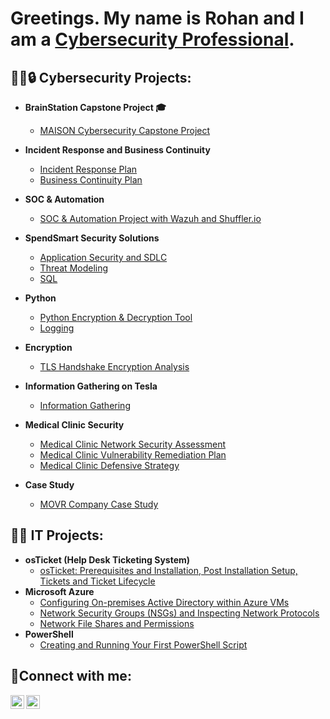 <h1>Greetings. My name is Rohan and I am a <a href="https://linkedin.com/in/rohaniat">Cybersecurity Professional</a/h1>.

<h2>👨‍💻🔒 Cybersecurity Projects:</h2>

- <b>BrainStation Capstone Project 🎓</b>
  - [MAISON Cybersecurity Capstone Project](https://github.com/rohaniat/Capstone)

- <b>Incident Response and Business Continuity</b>
  - [Incident Response Plan](https://github.com/rohaniat/IncidentResponsePlan)
  - [Business Continuity Plan](https://github.com/rohaniat/BusinessContinuityPlan)

- <b>SOC & Automation</b>
  - [SOC & Automation Project with Wazuh and Shuffler.io](https://github.com/rohaniat/SOC-Automation)

- <b>SpendSmart Security Solutions</b>
  - [Application Security and SDLC](https://github.com/rohaniat/ApplicationSecurity-SDLC)
  - [Threat Modeling](https://github.com/rohaniat/ThreatModeling)
  - [SQL](https://github.com/rohaniat/SQL)

- <b>Python</b>
  - [Python Encryption & Decryption Tool](https://github.com/rohaniat/Python)
  - [Logging](https://github.com/rohaniat/Logging)

- <b>Encryption</b>
  - [TLS Handshake Encryption Analysis](https://github.com/rohaniat/Encryption)

- <b>Information Gathering on Tesla</b>
  - [Information Gathering](https://github.com/rohaniat/InformationGathering)

- <b>Medical Clinic Security</b>
  - [Medical Clinic Network Security Assessment](https://github.com/rohaniat/NetworkSecurity)
  - [Medical Clinic Vulnerability Remediation Plan](https://github.com/rohaniat/VulnerabilityRemediation)
  - [Medical Clinic Defensive Strategy](https://github.com/rohaniat/DefensiveStrategy)

- <b>Case Study</b>
  - [MOVR Company Case Study](https://github.com/rohaniat/CaseStudy)

<h2>👨‍💻 IT Projects:</h2>

- <b>osTicket (Help Desk Ticketing System)</b>
  - [osTicket: Prerequisites and Installation, Post Installation Setup, Tickets and Ticket Lifecycle](https://github.com/rohaniat/osticket-prereqs) 
- <b>Microsoft Azure</b>
  - [Configuring On-premises Active Directory within Azure VMs](https://github.com/rohaniat/configure-ad)
  - [Network Security Groups (NSGs) and Inspecting Network Protocols](https://github.com/rohaniat/azure-network-protocols)
  - [Network File Shares and Permissions](https://github.com/rohaniat/networkfilesharesandpermissions)
- <b>PowerShell</b>
   - [Creating and Running Your First PowerShell Script](https://github.com/rohaniat/first-powershell-script)

<h2>🤳Connect with me:</h2>


[<img align="left" alt="Rohan | LinkedIn" width="22px" src="https://cdn.jsdelivr.net/npm/simple-icons@v3/icons/linkedin.svg" />][linkedin]
[<img align="left" alt="Rohan | Instagram" width="22px" src="https://cdn.jsdelivr.net/npm/simple-icons@v3/icons/instagram.svg" />][instagram]

[instagram]: https://www.instagram.com/poemagranate
[linkedin]: https://linkedin.com/in/rohaniat
